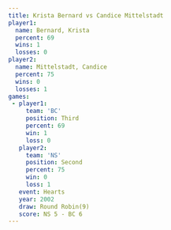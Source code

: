 ```yaml
---
title: Krista Bernard vs Candice Mittelstadt
player1:                    
  name: Bernard, Krista     
  percent: 69               
  wins: 1                   
  losses: 0                 
player2:                    
  name: Mittelstadt, Candice
  percent: 75               
  wins: 0                   
  losses: 1                 
games:
 - player1:         
     team: 'BC'     
     position: Third
     percent: 69    
     win: 1         
     loss: 0        
   player2:          
     team: 'NS'      
     position: Second
     percent: 75     
     win: 0          
     loss: 1         
   event: Hearts       
   year: 2002          
   draw: Round Robin(9)
   score: NS 5 - BC 6  
---
```

